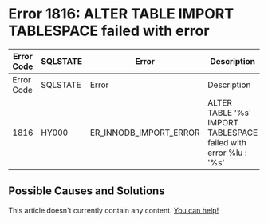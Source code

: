 
# Error 1816: ALTER TABLE IMPORT TABLESPACE failed with error


| Error Code | SQLSTATE | Error | Description |
| --- | --- | --- | --- |
| Error Code | SQLSTATE | Error | Description |
| 1816 | HY000 | ER_INNODB_IMPORT_ERROR | ALTER TABLE '%s' IMPORT TABLESPACE failed with error %lu : '%s' |




## Possible Causes and Solutions


This article doesn't currently contain any content. [You can help!](/en/writing-and-editing-knowledge-base-articles/)

